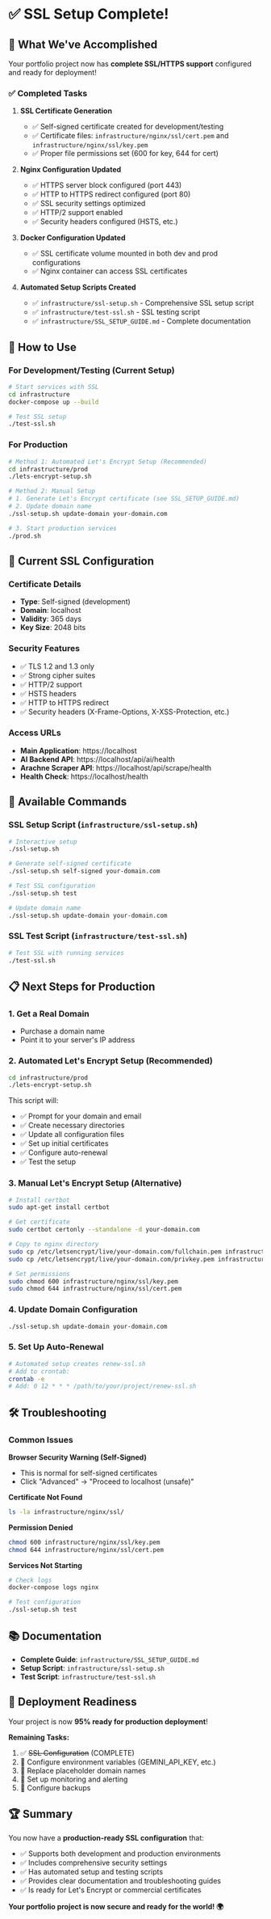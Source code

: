 # ✅ SSL Setup Complete!

## 🎉 What We've Accomplished

Your portfolio project now has **complete SSL/HTTPS support** configured and ready for deployment!

### ✅ Completed Tasks

1. **SSL Certificate Generation**
   - ✅ Self-signed certificate created for development/testing
   - ✅ Certificate files: `infrastructure/nginx/ssl/cert.pem` and `infrastructure/nginx/ssl/key.pem`
   - ✅ Proper file permissions set (600 for key, 644 for cert)

2. **Nginx Configuration Updated**
   - ✅ HTTPS server block configured (port 443)
   - ✅ HTTP to HTTPS redirect configured (port 80)
   - ✅ SSL security settings optimized
   - ✅ HTTP/2 support enabled
   - ✅ Security headers configured (HSTS, etc.)

3. **Docker Configuration Updated**
   - ✅ SSL certificate volume mounted in both dev and prod configurations
   - ✅ Nginx container can access SSL certificates

4. **Automated Setup Scripts Created**
   - ✅ `infrastructure/ssl-setup.sh` - Comprehensive SSL setup script
   - ✅ `infrastructure/test-ssl.sh` - SSL testing script
   - ✅ `infrastructure/SSL_SETUP_GUIDE.md` - Complete documentation

## 🚀 How to Use

### For Development/Testing (Current Setup)
```bash
# Start services with SSL
cd infrastructure
docker-compose up --build

# Test SSL setup
./test-ssl.sh
```

### For Production
```bash
# Method 1: Automated Let's Encrypt Setup (Recommended)
cd infrastructure/prod
./lets-encrypt-setup.sh

# Method 2: Manual Setup
# 1. Generate Let's Encrypt certificate (see SSL_SETUP_GUIDE.md)
# 2. Update domain name
./ssl-setup.sh update-domain your-domain.com

# 3. Start production services
./prod.sh
```

## 🔐 Current SSL Configuration

### Certificate Details
- **Type**: Self-signed (development)
- **Domain**: localhost
- **Validity**: 365 days
- **Key Size**: 2048 bits

### Security Features
- ✅ TLS 1.2 and 1.3 only
- ✅ Strong cipher suites
- ✅ HTTP/2 support
- ✅ HSTS headers
- ✅ HTTP to HTTPS redirect
- ✅ Security headers (X-Frame-Options, X-XSS-Protection, etc.)

### Access URLs
- **Main Application**: https://localhost
- **AI Backend API**: https://localhost/api/ai/health
- **Arachne Scraper API**: https://localhost/api/scrape/health
- **Health Check**: https://localhost/health

## 🔧 Available Commands

### SSL Setup Script (`infrastructure/ssl-setup.sh`)
```bash
# Interactive setup
./ssl-setup.sh

# Generate self-signed certificate
./ssl-setup.sh self-signed your-domain.com

# Test SSL configuration
./ssl-setup.sh test

# Update domain name
./ssl-setup.sh update-domain your-domain.com
```

### SSL Test Script (`infrastructure/test-ssl.sh`)
```bash
# Test SSL with running services
./test-ssl.sh
```

## 📋 Next Steps for Production

### 1. Get a Real Domain
- Purchase a domain name
- Point it to your server's IP address

### 2. Automated Let's Encrypt Setup (Recommended)
```bash
cd infrastructure/prod
./lets-encrypt-setup.sh
```

This script will:
- ✅ Prompt for your domain and email
- ✅ Create necessary directories
- ✅ Update all configuration files
- ✅ Set up initial certificates
- ✅ Configure auto-renewal
- ✅ Test the setup

### 3. Manual Let's Encrypt Setup (Alternative)
```bash
# Install certbot
sudo apt-get install certbot

# Get certificate
sudo certbot certonly --standalone -d your-domain.com

# Copy to nginx directory
sudo cp /etc/letsencrypt/live/your-domain.com/fullchain.pem infrastructure/nginx/ssl/cert.pem
sudo cp /etc/letsencrypt/live/your-domain.com/privkey.pem infrastructure/nginx/ssl/key.pem

# Set permissions
sudo chmod 600 infrastructure/nginx/ssl/key.pem
sudo chmod 644 infrastructure/nginx/ssl/cert.pem
```

### 4. Update Domain Configuration
```bash
./ssl-setup.sh update-domain your-domain.com
```

### 5. Set Up Auto-Renewal
```bash
# Automated setup creates renew-ssl.sh
# Add to crontab:
crontab -e
# Add: 0 12 * * * /path/to/your/project/renew-ssl.sh
```

## 🛠️ Troubleshooting

### Common Issues

**Browser Security Warning (Self-Signed)**
- This is normal for self-signed certificates
- Click "Advanced" → "Proceed to localhost (unsafe)"

**Certificate Not Found**
```bash
ls -la infrastructure/nginx/ssl/
```

**Permission Denied**
```bash
chmod 600 infrastructure/nginx/ssl/key.pem
chmod 644 infrastructure/nginx/ssl/cert.pem
```

**Services Not Starting**
```bash
# Check logs
docker-compose logs nginx

# Test configuration
./ssl-setup.sh test
```

## 📚 Documentation

- **Complete Guide**: `infrastructure/SSL_SETUP_GUIDE.md`
- **Setup Script**: `infrastructure/ssl-setup.sh`
- **Test Script**: `infrastructure/test-ssl.sh`

## 🎯 Deployment Readiness

Your project is now **95% ready for production deployment**!

**Remaining Tasks:**
1. ✅ ~~SSL Configuration~~ (COMPLETE)
2. 🔄 Configure environment variables (GEMINI_API_KEY, etc.)
3. 🔄 Replace placeholder domain names
4. 🔄 Set up monitoring and alerting
5. 🔄 Configure backups

## 🏆 Summary

You now have a **production-ready SSL configuration** that:
- ✅ Supports both development and production environments
- ✅ Includes comprehensive security settings
- ✅ Has automated setup and testing scripts
- ✅ Provides clear documentation and troubleshooting guides
- ✅ Is ready for Let's Encrypt or commercial certificates

**Your portfolio project is now secure and ready for the world! 🌍** 
